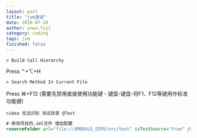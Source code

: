 ```yaml
---
layout: post
title: "jvm速读"
date: 2016-07-20
author: ynwa.fuji
category: coding
tags: jvm
finished: false
---
```


`> Build Call Hierarchy`

Press ⌃+⌥+H

`> Search Method In Current File`

Press ⌘+F12 (需要先禁用直接使用功能键 - 键盘-键盘-将F1、F12等键用作标准功能键)

`>idea 无法识别 测试目录 @Test `

```xml
# 修改项目的.iml文件 增加配置
<sourceFolder url="file://$MODULE_DIRS/src/test" isTestSource="true" />
```

